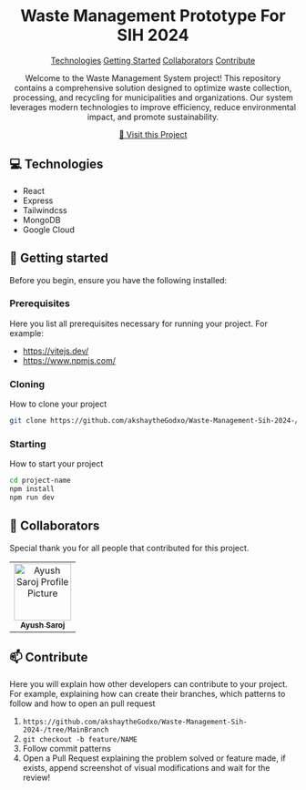 

<h1 align="center" style="font-weight: bold;">Waste Management Prototype For SIH 2024</h1>

<p align="center">
<a href="#tech">Technologies</a>
<a href="#started">Getting Started</a>
<a href="#colab">Collaborators</a>
<a href="#contribute">Contribute</a> 
</p>


<p align="center"> Welcome to the Waste Management System project! This repository contains a comprehensive solution designed to optimize waste collection, processing, and recycling for municipalities and organizations. Our system leverages modern technologies to improve efficiency, reduce environmental impact, and promote sustainability.</p>


<p align="center">
<a href="https://github.com/ShaanCoding">📱 Visit this Project</a>
</p>

<h2 id="technologies">💻 Technologies</h2>

- React 
- Express
- Tailwindcss
- MongoDB
- Google Cloud 



<h2 id="started">🚀 Getting started</h2>

Before you begin, ensure you have the following installed:

<h3>Prerequisites</h3>

Here you list all prerequisites necessary for running your project. For example:

- https://vitejs.dev/
- https://www.npmjs.com/

<h3>Cloning</h3>

How to clone your project

```bash
git clone https://github.com/akshaytheGodxo/Waste-Management-Sih-2024-/tree/MainBranch
```

<h3>Starting</h3>

How to start your project

```bash
cd project-name
npm install
npm run dev 
```

<h2 id="colab">🤝 Collaborators</h2>

<p>Special thank you for all people that contributed for this project. </p>
<table>
<tr>

<td align="center">
<a href="https://github.com/AmadeussSystem">
<img src="https://avatars.githubusercontent.com/u/176172256?v=4" width="100px;" alt="Ayush Saroj Profile Picture"/><br>
<sub>
<b>Ayush Saroj</b>
</sub>
</a>
</td>

</tr>
</table>

<h2 id="contribute">📫 Contribute</h2>

Here you will explain how other developers can contribute to your project. For example, explaining how can create their branches, which patterns to follow and how to open an pull request

1. `https://github.com/akshaytheGodxo/Waste-Management-Sih-2024-/tree/MainBranch`
2. `git checkout -b feature/NAME`
3. Follow commit patterns
4. Open a Pull Request explaining the problem solved or feature made, if exists, append screenshot of visual modifications and wait for the review!
